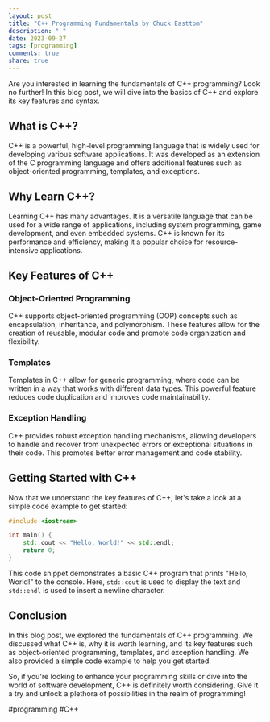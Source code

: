 ```yaml
---
layout: post
title: "C++ Programming Fundamentals by Chuck Easttom"
description: " "
date: 2023-09-27
tags: [programming]
comments: true
share: true
---
```


Are you interested in learning the fundamentals of C++ programming? Look no further! In this blog post, we will dive into the basics of C++ and explore its key features and syntax.

## What is C++?

C++ is a powerful, high-level programming language that is widely used for developing various software applications. It was developed as an extension of the C programming language and offers additional features such as object-oriented programming, templates, and exceptions.

## Why Learn C++?

Learning C++ has many advantages. It is a versatile language that can be used for a wide range of applications, including system programming, game development, and even embedded systems. C++ is known for its performance and efficiency, making it a popular choice for resource-intensive applications.

## Key Features of C++

### Object-Oriented Programming

C++ supports object-oriented programming (OOP) concepts such as encapsulation, inheritance, and polymorphism. These features allow for the creation of reusable, modular code and promote code organization and flexibility.

### Templates

Templates in C++ allow for generic programming, where code can be written in a way that works with different data types. This powerful feature reduces code duplication and improves code maintainability.

### Exception Handling

C++ provides robust exception handling mechanisms, allowing developers to handle and recover from unexpected errors or exceptional situations in their code. This promotes better error management and code stability.

## Getting Started with C++

Now that we understand the key features of C++, let's take a look at a simple code example to get started:

```cpp
#include <iostream>

int main() {
    std::cout << "Hello, World!" << std::endl;
    return 0;
}
```

This code snippet demonstrates a basic C++ program that prints "Hello, World!" to the console. Here, `std::cout` is used to display the text and `std::endl` is used to insert a newline character.

## Conclusion

In this blog post, we explored the fundamentals of C++ programming. We discussed what C++ is, why it is worth learning, and its key features such as object-oriented programming, templates, and exception handling. We also provided a simple code example to help you get started.

So, if you're looking to enhance your programming skills or dive into the world of software development, C++ is definitely worth considering. Give it a try and unlock a plethora of possibilities in the realm of programming!

#programming #C++